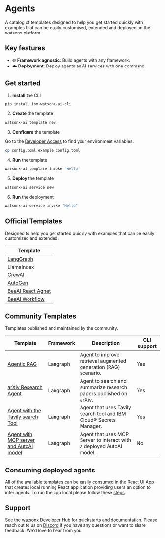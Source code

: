 # Agents

A catalog of templates designed to help you get started quickly with examples that can be easily customised, extended and deployed on the watsonx platform.

## Key features

- 🌐 **Framework agnostic**: Build agents with any framework.
- ☁️ **Deployment**: Deploy agents as AI services with one command.

## Get started

1. **Install** the CLI 

```bash
pip install ibm-watsonx-ai-cli
```

2. **Create** the template

```bash
watsonx-ai template new
```

3. **Configure** the template

Go to the [Developer Access](https://dataplatform.cloud.ibm.com/developer-access) to find your environment variables.

```bash
cp config.toml.example config.toml
```

4. **Run** the template

```bash
watsonx-ai template invoke "Hello"
```

5. **Deploy** the template

```bash
watsonx-ai service new
```

6. **Run** the deployment

```bash
watsonx-ai service invoke "Hello"
```

## Official Templates

Designed to help you get started quickly with examples that can be easily customized and extended.

| Template                 | 
| ------------------------ |
| [LangGraph](./base/langgraph-react-agent/) |
| [LlamaIndex](./base/llamaindex-websearch-agent/) |
| [CrewAI](./base/crewai-websearch-agent/) |
| [AutoGen](./base/autogen-agent/) |
| [BeeAI React Agnet](./base/beeai-framework-react-agent/) |
| [BeeAI Workflow](./base/beeai-framework-workflow/) |

## Community Templates

Templates published and maintained by the community.

| Template                                            | Framework | Description                                                       | CLI support |
| --------------------------------------------------- | --------- | ----------------------------------------------------------------- | ----------- |
| [Agentic RAG](./community/langgraph-agentic-rag/) | Langraph  | Agent to improve retrieval augmented generation (RAG) scenario. | Yes |
| [arXiv Research Agent](./community/langgraph-arxiv-research/) | Langraph  | Agent to search and summarize research papers published on arXiv. | Yes |
| [Agent with the Tavily search Tool](./community/langgraph-tavily-tool/) | Langraph  | Agent that uses Tavily search tool and IBM Cloud® Secrets Manager. | Yes | 
| [Agent with MCP server and AutoAI model](./community/mcp-autoai-template/) | Langraph  | Agent that uses MCP Server to interact with a deployed AutoAI model. | No |

## Consuming deployed agents

All of the available templates can be easily consumed in the [React UI App](../apps/base/nextjs-chat-with-ai-service/) that creates local running React application providing users an option to infer agents. To run the app local please follow these [steps](../apps/base/nextjs-chat-with-ai-service/README.md).

## Support

See the [watsonx Developer Hub](https://ibm.com/watsonx/developer) for quickstarts and documentation. Please reach out to us on [Discord](https://ibm.biz/wx-discord) if you have any questions or want to share feedback. We'd love to hear from you!
